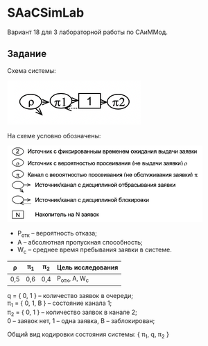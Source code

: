 # SAaCSimLab
 Вариант 18 для 3 лабораторной работы по САиММод.

## Задание

Схема системы:

![Схема](ReadmeImg/scheme.png)

На схеме условно обозначены:

<img src="ReadmeImg/legend.png" width="450">

* Р<sub>отк</sub> – вероятность отказа;  
* А – абсолютная пропускная способность; 
* W<sub>с</sub> – среднее время пребывания заявки в системе. 

|ρ|π<sub>1</sub>|π<sub>2</sub>|Цель исследования|
|---|---|---|-----------|
|0,5|0,6|0,4|Р<sub>отк</sub>, А, W<sub>с</sub>|

q  = { 0, 1 } – количество заявок в очереди;  
π<sub>1</sub> = { 0, 1, B } – состояние канала 1;  
π<sub>2</sub> = { 0, 1 } – количество заявок в канале 2;  
0 – заявок нет, 1 – одна заявка, B – заблокирован;  

Общий вид кодировки состояния системы: { π<sub>1</sub>, q, π<sub>2</sub> }
